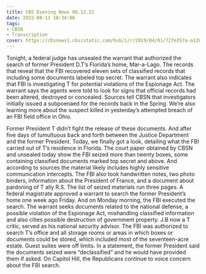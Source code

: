 ```yaml
---
title: CBS Evening News 08.12.22
date: 2022-08-13 18:34:06
tags:
- CBSN
- Transcription
cover: https://cbsnews1.cbsistatic.com/hub/i/r/2019/04/01/727e357a-a126-4138-a2c5-4d3222669d57/thumbnail/640x360/3ff2761028dc5c65cc4f07acd54bcd5c/cbsn2-logo-1920x1080.jpg
---
```

Tonight, a federal judge has unsealed the warrant that authorized the search of former President D.T’s Florida’s home, Mar-a-Lago. The records that reveal that the FBI recovered eleven sets of classified records that including some documents labeled top secret. The warrant also indicates that FBI is investigating T for potential violations of the Espionage Act. The warrant says the agents were told to look for signs that official records had been altered, destroyed or concealed. Sources tell CBSN that investigators initially issued a subpoenaed for the records back in the Spring. We’re also learning more about the suspect killed in yesterday’s attempted breach of an FBI field office in Ohio. 

Former President T didn’t fight the release of these documents. And after five days of tumultuous back and forth between the Justice Department and the former President. Today, we finally got a look, detailing what the FBI carried out of T’s residence in Florida. The court paper obtained by CBSN and unsealed today show the FBI seized more than twenty boxes, some containing classified documents marked top secret and above. And according to sources the material likely includes highly sensitive communication intercepts. The FBI also took handwritten notes, two photo binders, information about the President of France, and a document about pardoning of T ally R.S. The list of seized materials run three pages. A federal magistrate approved a warrant to search the former President’s home one week ago Friday. And on Monday morning, the FBI executed the search. The warrant seeks documents related to the national defense, a possible violation of the Espionage Act, mishandling classified information and also cities possible destruction of government property. J.B now a T critic, served as his national security advisor. The FBI was authorized to search T’s office and all storage rooms or areas in which boxes or documents could be stored, which included most of the seventeen-acre estate. Guest suites were off limits. In a statement, the former President said the documents seized were “declassified” and he would have provided them if asked. On Capitol Hill, the Republicans continue to voice concern about the FBI search. 
